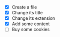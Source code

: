 - [X] Create a file
- [X] Change its title
- [X] Change its extension
- [X] Add some content
- [ ] Buy some cookies 
